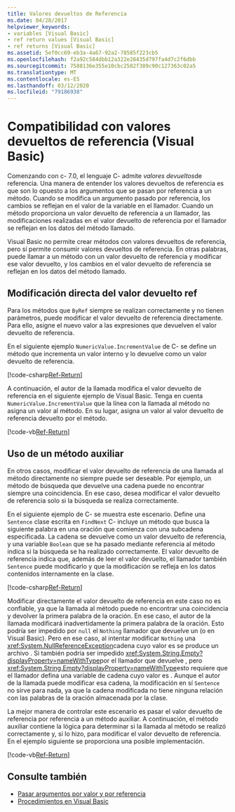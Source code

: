 ```yaml
---
title: Valores devueltos de Referencia
ms.date: 04/28/2017
helpviewer_keywords:
- variables [Visual Basic]
- ref return values [Visual Basic]
- ref returns [Visual Basic]
ms.assetid: 5ef0cc69-eb3a-4a67-92a2-78585f223cb5
ms.openlocfilehash: f2a92c584dbb12a322e28435d797fa4d7c2f6dbb
ms.sourcegitcommit: 7588136e355e10cbc2582f389c90c127363c02a5
ms.translationtype: MT
ms.contentlocale: es-ES
ms.lasthandoff: 03/12/2020
ms.locfileid: "79186938"
---
```

# <a name="support-for-reference-return-values-visual-basic"></a>Compatibilidad con valores devueltos de referencia (Visual Basic)

Comenzando con c- 7.0, el lenguaje C- admite *valores devueltos*de referencia. Una manera de entender los valores devueltos de referencia es que son lo opuesto a los argumentos que se pasan por referencia a un método. Cuando se modifica un argumento pasado por referencia, los cambios se reflejan en el valor de la variable en el llamador. Cuando un método proporciona un valor devuelto de referencia a un llamador, las modificaciones realizadas en el valor devuelto de referencia por el llamador se reflejan en los datos del método llamado.

Visual Basic no permite crear métodos con valores devueltos de referencia, pero sí permite consumir valores devueltos de referencia. En otras palabras, puede llamar a un método con un valor devuelto de referencia y modificar ese valor devuelto, y los cambios en el valor devuelto de referencia se reflejan en los datos del método llamado.

## <a name="modifying-the-ref-return-value-directly"></a>Modificación directa del valor devuelto ref

Para los métodos que `ByRef` siempre se realizan correctamente y no tienen parámetros, puede modificar el valor devuelto de referencia directamente. Para ello, asigne el nuevo valor a las expresiones que devuelven el valor devuelto de referencia.

En el siguiente ejemplo `NumericValue.IncrementValue` de C- se define un método que incrementa un valor interno y lo devuelve como un valor devuelto de referencia.

[!code-csharp[Ref-Return](../../../../../samples/snippets/visualbasic/programming-guide/language-features/procedures/ref-returns1.cs)]

A continuación, el autor de la llamada modifica el valor devuelto de referencia en el siguiente ejemplo de Visual Basic. Tenga en cuenta `NumericValue.IncrementValue` que la línea con la llamada al método no asigna un valor al método. En su lugar, asigna un valor al valor devuelto de referencia devuelto por el método.

[!code-vb[Ref-Return](../../../../../samples/snippets/visualbasic/programming-guide/language-features/procedures/use-ref-returns1.vb)]

## <a name="using-a-helper-method"></a>Uso de un método auxiliar

En otros casos, modificar el valor devuelto de referencia de una llamada al método directamente no siempre puede ser deseable. Por ejemplo, un método de búsqueda que devuelve una cadena puede no encontrar siempre una coincidencia. En ese caso, desea modificar el valor devuelto de referencia solo si la búsqueda se realiza correctamente.

En el siguiente ejemplo de C- se muestra este escenario. Define una `Sentence` clase escrita en `FindNext` C- incluye un método que busca la siguiente palabra en una oración que comienza con una subcadena especificada. La cadena se devuelve como un valor devuelto de referencia, y una variable `Boolean` que se ha pasado mediante referencia al método indica si la búsqueda se ha realizado correctamente. El valor devuelto de referencia indica que, además de leer el valor devuelto, el llamador también `Sentence` puede modificarlo y que la modificación se refleja en los datos contenidos internamente en la clase.

[!code-csharp[Ref-Return](../../../../../samples/snippets/visualbasic/getting-started/ref-returns.cs)]

Modificar directamente el valor devuelto de referencia en este caso no es confiable, ya que la llamada al método puede no encontrar una coincidencia y devolver la primera palabra de la oración. En ese caso, el autor de la llamada modificará inadvertidamente la primera palabra de la oración. Esto podría ser impedido por `null` el `Nothing` llamador que devuelve un (o en Visual Basic). Pero en ese caso, al intentar modificar `Nothing` una <xref:System.NullReferenceException>cadena cuyo valor es se produce un archivo . Si también podría ser impedido <xref:System.String.Empty?displayProperty=nameWithType>por el llamador que devuelve , pero <xref:System.String.Empty?displayProperty=nameWithType>esto requiere que el llamador defina una variable de cadena cuyo valor es . Aunque el autor de la llamada puede modificar esa cadena, la modificación en sí `Sentence` no sirve para nada, ya que la cadena modificada no tiene ninguna relación con las palabras de la oración almacenada por la clase.

La mejor manera de controlar este escenario es pasar el valor devuelto de referencia por referencia a un método auxiliar. A continuación, el método auxiliar contiene la lógica para determinar si la llamada al método se realizó correctamente y, si lo hizo, para modificar el valor devuelto de referencia. En el ejemplo siguiente se proporciona una posible implementación.

[!code-vb[Ref-Return](../../../../../samples/snippets/visualbasic/getting-started/ref-return-helper.vb#1)]

## <a name="see-also"></a>Consulte también

- [Pasar argumentos por valor y por referencia](passing-arguments-by-value-and-by-reference.md)
- [Procedimientos en Visual Basic](index.md)
